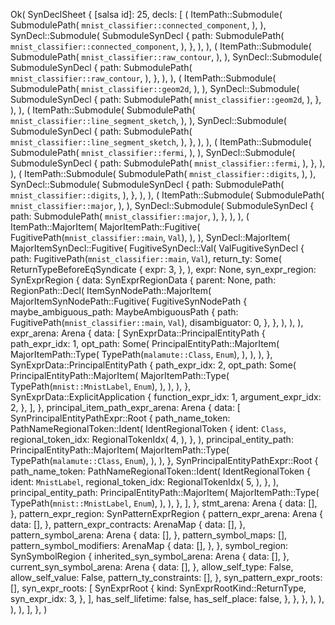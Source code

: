 Ok(
    SynDeclSheet {
        [salsa id]: 25,
        decls: [
            (
                ItemPath::Submodule(
                    SubmodulePath(
                        `mnist_classifier::connected_component`,
                    ),
                ),
                SynDecl::Submodule(
                    SubmoduleSynDecl {
                        path: SubmodulePath(
                            `mnist_classifier::connected_component`,
                        ),
                    },
                ),
            ),
            (
                ItemPath::Submodule(
                    SubmodulePath(
                        `mnist_classifier::raw_contour`,
                    ),
                ),
                SynDecl::Submodule(
                    SubmoduleSynDecl {
                        path: SubmodulePath(
                            `mnist_classifier::raw_contour`,
                        ),
                    },
                ),
            ),
            (
                ItemPath::Submodule(
                    SubmodulePath(
                        `mnist_classifier::geom2d`,
                    ),
                ),
                SynDecl::Submodule(
                    SubmoduleSynDecl {
                        path: SubmodulePath(
                            `mnist_classifier::geom2d`,
                        ),
                    },
                ),
            ),
            (
                ItemPath::Submodule(
                    SubmodulePath(
                        `mnist_classifier::line_segment_sketch`,
                    ),
                ),
                SynDecl::Submodule(
                    SubmoduleSynDecl {
                        path: SubmodulePath(
                            `mnist_classifier::line_segment_sketch`,
                        ),
                    },
                ),
            ),
            (
                ItemPath::Submodule(
                    SubmodulePath(
                        `mnist_classifier::fermi`,
                    ),
                ),
                SynDecl::Submodule(
                    SubmoduleSynDecl {
                        path: SubmodulePath(
                            `mnist_classifier::fermi`,
                        ),
                    },
                ),
            ),
            (
                ItemPath::Submodule(
                    SubmodulePath(
                        `mnist_classifier::digits`,
                    ),
                ),
                SynDecl::Submodule(
                    SubmoduleSynDecl {
                        path: SubmodulePath(
                            `mnist_classifier::digits`,
                        ),
                    },
                ),
            ),
            (
                ItemPath::Submodule(
                    SubmodulePath(
                        `mnist_classifier::major`,
                    ),
                ),
                SynDecl::Submodule(
                    SubmoduleSynDecl {
                        path: SubmodulePath(
                            `mnist_classifier::major`,
                        ),
                    },
                ),
            ),
            (
                ItemPath::MajorItem(
                    MajorItemPath::Fugitive(
                        FugitivePath(`mnist_classifier::main`, `Val`),
                    ),
                ),
                SynDecl::MajorItem(
                    MajorItemSynDecl::Fugitive(
                        FugitiveSynDecl::Val(
                            ValFugitiveSynDecl {
                                path: FugitivePath(`mnist_classifier::main`, `Val`),
                                return_ty: Some(
                                    ReturnTypeBeforeEqSyndicate {
                                        expr: 3,
                                    },
                                ),
                                expr: None,
                                syn_expr_region: SynExprRegion {
                                    data: SynExprRegionData {
                                        parent: None,
                                        path: RegionPath::Decl(
                                            ItemSynNodePath::MajorItem(
                                                MajorItemSynNodePath::Fugitive(
                                                    FugitiveSynNodePath {
                                                        maybe_ambiguous_path: MaybeAmbiguousPath {
                                                            path: FugitivePath(`mnist_classifier::main`, `Val`),
                                                            disambiguator: 0,
                                                        },
                                                    },
                                                ),
                                            ),
                                        ),
                                        expr_arena: Arena {
                                            data: [
                                                SynExprData::PrincipalEntityPath {
                                                    path_expr_idx: 1,
                                                    opt_path: Some(
                                                        PrincipalEntityPath::MajorItem(
                                                            MajorItemPath::Type(
                                                                TypePath(`malamute::Class`, `Enum`),
                                                            ),
                                                        ),
                                                    ),
                                                },
                                                SynExprData::PrincipalEntityPath {
                                                    path_expr_idx: 2,
                                                    opt_path: Some(
                                                        PrincipalEntityPath::MajorItem(
                                                            MajorItemPath::Type(
                                                                TypePath(`mnist::MnistLabel`, `Enum`),
                                                            ),
                                                        ),
                                                    ),
                                                },
                                                SynExprData::ExplicitApplication {
                                                    function_expr_idx: 1,
                                                    argument_expr_idx: 2,
                                                },
                                            ],
                                        },
                                        principal_item_path_expr_arena: Arena {
                                            data: [
                                                SynPrincipalEntityPathExpr::Root {
                                                    path_name_token: PathNameRegionalToken::Ident(
                                                        IdentRegionalToken {
                                                            ident: `Class`,
                                                            regional_token_idx: RegionalTokenIdx(
                                                                4,
                                                            ),
                                                        },
                                                    ),
                                                    principal_entity_path: PrincipalEntityPath::MajorItem(
                                                        MajorItemPath::Type(
                                                            TypePath(`malamute::Class`, `Enum`),
                                                        ),
                                                    ),
                                                },
                                                SynPrincipalEntityPathExpr::Root {
                                                    path_name_token: PathNameRegionalToken::Ident(
                                                        IdentRegionalToken {
                                                            ident: `MnistLabel`,
                                                            regional_token_idx: RegionalTokenIdx(
                                                                5,
                                                            ),
                                                        },
                                                    ),
                                                    principal_entity_path: PrincipalEntityPath::MajorItem(
                                                        MajorItemPath::Type(
                                                            TypePath(`mnist::MnistLabel`, `Enum`),
                                                        ),
                                                    ),
                                                },
                                            ],
                                        },
                                        stmt_arena: Arena {
                                            data: [],
                                        },
                                        pattern_expr_region: SynPatternExprRegion {
                                            pattern_expr_arena: Arena {
                                                data: [],
                                            },
                                            pattern_expr_contracts: ArenaMap {
                                                data: [],
                                            },
                                            pattern_symbol_arena: Arena {
                                                data: [],
                                            },
                                            pattern_symbol_maps: [],
                                            pattern_symbol_modifiers: ArenaMap {
                                                data: [],
                                            },
                                        },
                                        symbol_region: SynSymbolRegion {
                                            inherited_syn_symbol_arena: Arena {
                                                data: [],
                                            },
                                            current_syn_symbol_arena: Arena {
                                                data: [],
                                            },
                                            allow_self_type: False,
                                            allow_self_value: False,
                                            pattern_ty_constraints: [],
                                        },
                                        syn_pattern_expr_roots: [],
                                        syn_expr_roots: [
                                            SynExprRoot {
                                                kind: SynExprRootKind::ReturnType,
                                                syn_expr_idx: 3,
                                            },
                                        ],
                                        has_self_lifetime: false,
                                        has_self_place: false,
                                    },
                                },
                            },
                        ),
                    ),
                ),
            ),
        ],
    },
)